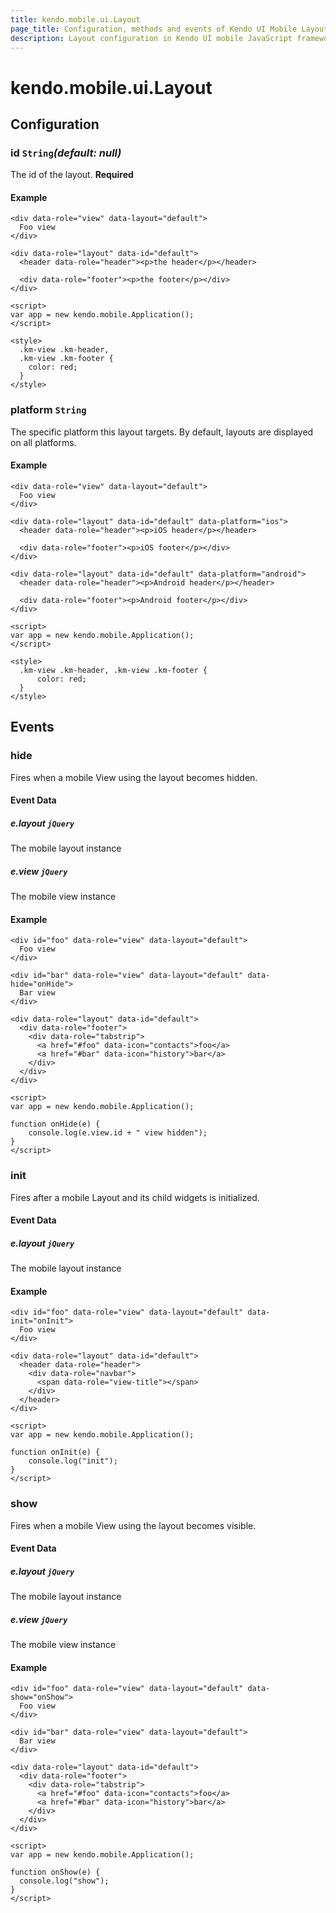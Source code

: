 ```yaml
---
title: kendo.mobile.ui.Layout
page_title: Configuration, methods and events of Kendo UI Mobile Layout
description: Layout configuration in Kendo UI mobile JavaScript framework, supported methods to control behavior, events that hide and initialize child widgets.
---
```


# kendo.mobile.ui.Layout

## Configuration

### id `String`*(default: null)*

The id of the layout. **Required**

#### Example

    <div data-role="view" data-layout="default">
      Foo view
    </div>

    <div data-role="layout" data-id="default">
      <header data-role="header"><p>the header</p></header>

      <div data-role="footer"><p>the footer</p></div>
    </div>

    <script>
    var app = new kendo.mobile.Application();
    </script>

    <style>
      .km-view .km-header,
      .km-view .km-footer {
        color: red;
      }
    </style>

### platform `String`

The specific platform this layout targets. By default, layouts are displayed
on all platforms.

#### Example

    <div data-role="view" data-layout="default">
      Foo view
    </div>

    <div data-role="layout" data-id="default" data-platform="ios">
      <header data-role="header"><p>iOS header</p></header>

      <div data-role="footer"><p>iOS footer</p></div>
    </div>

    <div data-role="layout" data-id="default" data-platform="android">
      <header data-role="header"><p>Android header</p></header>

      <div data-role="footer"><p>Android footer</p></div>
    </div>

    <script>
    var app = new kendo.mobile.Application();
    </script>

    <style>
      .km-view .km-header, .km-view .km-footer {
          color: red;
      }
    </style>

## Events

### hide

Fires when a mobile View using the layout becomes hidden.

#### Event Data

##### e.layout `jQuery`

The mobile layout instance

##### e.view `jQuery`

The mobile view instance

#### Example

    <div id="foo" data-role="view" data-layout="default">
      Foo view
    </div>

    <div id="bar" data-role="view" data-layout="default" data-hide="onHide">
      Bar view
    </div>

    <div data-role="layout" data-id="default">
      <div data-role="footer">
        <div data-role="tabstrip">
          <a href="#foo" data-icon="contacts">foo</a>
          <a href="#bar" data-icon="history">bar</a>
        </div>
      </div>
    </div>

    <script>
    var app = new kendo.mobile.Application();

    function onHide(e) {
        console.log(e.view.id + " view hidden");
    }
    </script>

### init

Fires after a mobile Layout and its child widgets is initialized.

#### Event Data

##### e.layout `jQuery`

The mobile layout instance

#### Example

    <div id="foo" data-role="view" data-layout="default" data-init="onInit">
      Foo view
    </div>

    <div data-role="layout" data-id="default">
      <header data-role="header">
        <div data-role="navbar">
          <span data-role="view-title"></span>
        </div>
      </header>
    </div>

    <script>
    var app = new kendo.mobile.Application();

    function onInit(e) {
        console.log("init");
    }
    </script>

### show

Fires when a mobile View using the layout becomes visible.

#### Event Data

##### e.layout `jQuery`

The mobile layout instance

##### e.view `jQuery`

The mobile view instance

#### Example

    <div id="foo" data-role="view" data-layout="default" data-show="onShow">
      Foo view
    </div>

    <div id="bar" data-role="view" data-layout="default">
      Bar view
    </div>

    <div data-role="layout" data-id="default">
      <div data-role="footer">
        <div data-role="tabstrip">
          <a href="#foo" data-icon="contacts">foo</a>
          <a href="#bar" data-icon="history">bar</a>
        </div>
      </div>
    </div>

    <script>
    var app = new kendo.mobile.Application();

    function onShow(e) {
      console.log("show");
    }
    </script>
